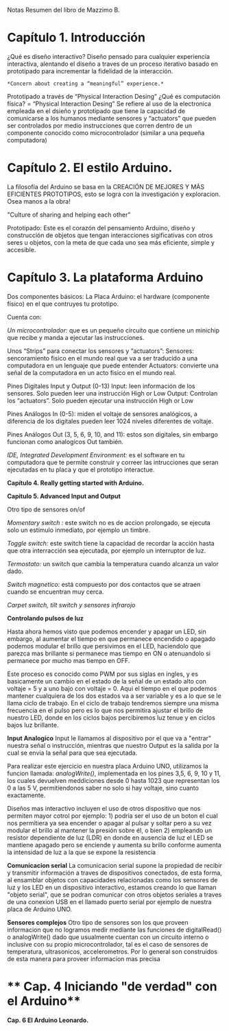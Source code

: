 Notas Resumen del libro de Mazzimo B.

# **Capítulo 1. Introducción**

¿Qué es diseño interactivo?
Diseño pensado para cualquier experiencia interactiva, alentando el diseño a
traves de un proceso iterativo basado en prototipado para incrementar la
fidelidad de la interacción.

    *Concern about creating a “meaningful” experience.*

   Prototipado a través de “Physical Interaction Desing”
¿Qué es computación física? = “Physical Interaction Desing”
Se refiere al uso de la electronica empleada en el dsieño y prototipado que tiene la capacidad de comunicarse a los humanos mediante sensores  y “actuators” que pueden ser controlados por medio instrucciones que corren dentro de un componente conocido como  microcontrolador (similar a una pequeña computadora)

# **Capítulo 2.  El estilo Arduino.**

La filosofía del Arduino se basa en la CREACIÓN DE MEJORES Y MÁS EFICIENTES PROTOTIPOS, esto se logra con la investigación y exploracion. Osea manos a la obra!

  "Culture of sharing and helping each other"

   Prototipado:
Este es el corazón del pensamiento Arduino, diseño y construcción de
objetos que tengan interacciones sigificativas con otros seres u objetos,
con la  meta de que cada uno sea más eficiente, simple y accesible.


# **Capítulo 3.  La plataforma Arduino**

Dos componentes básicos:
La Placa Arduino:  el hardware (componente físico) en el que contruyes tu prototipo.

Cuenta con:

  _Un microcontrolador:_ que es un pequeño circuito que contiene un minichip que recibe y manda a ejecutar las instrucciones.

  Unos “Strips” para conectar los sensores y “actuators”:
      Sensores: sencoramiento fisico en el mundo real que va a ser traducido a una computadora en un lenguaje que puede entender
      Actuators: convierte una señal de la computadora en un acto fisico en el mundo real.

  Pines Digitales Input y Output (0-13)
      Input: leen información de los sensores. Solo pueden leer una instrucción High or Low
      Output:  Controlan los “actuators”. Solo pueden ejecutar una instrucción High or Low

  Pines Análogos In (0-5): miden el voltaje de sensores analógicos, a diferencia de los digitales pueden leer 1024 niveles diferentes de voltaje.

  Pines Análogos Out (3, 5, 6, 9, 10, and 11): estos son digitales, sin embargo funcionan como analogicos Out también.

   _IDE, Integrated Development Environment:_ es el software en tu computadora que
te permite construir y correer las intrucciones que seran ejecutadas en tu placa y que el prototipo interactue.

**Capítulo 4. Really getting started with Arduino.**

**Capitulo 5. Advanced Input and Output**

 Otro tipo de sensores on/of

_Momentary switch :_ este switch no es de accion prolongado, se ejecuta solo
un estímulo inmediato, por ejemplo un timbre.

_Toggle switch:_ este switch tiene la capacidad de recordar la acción hasta que
otra interracción sea ejecutada, por ejemplo  un interruptor de luz.

_Termostato:_ un switch que cambia la temperatura cuando alcanza un valor dado.

_Switch magnetico:_ está compuesto por dos contactos que se atraen cuando se
encuentran muy cerca.

_Carpet switch,  tilt switch y sensores infrarojo_

**Controlando pulsos de luz**

Hasta ahora hemos visto que podemos encender y apagar un LED, sin embargo, al aumentar el tiempo en que permanece encendido o apagado podemos modular el brillo que persivimos en el LED, haciendolo que parezca mas brillante si permanece mas tiempo en ON o atenuandolo si permanece por mucho mas tiempo en OFF.

Este proceso es conocido como PWM por sus siglas en ingles, y  es basicamente un cambio en el estado de la señal de un estado alto con voltaje = 5 y  a uno bajo con voltaje = 0. Aqui el tiempo en el que podemos mantener cualquiera de los dos estados va a ser variable y es a lo que se le llama ciclo de trabajo. En el ciclo de trabajo tendremos siempre una misma frecuencia en el pulso pero es lo que nos permitira ajustar el brillo de nuestro LED, donde en los ciclos bajos percibiremos luz tenue y en ciclos bajos luz brillante.

  **Input Analogico**
Input le llamamos al dispositivo por el que va a "entrar" nuestra señal o instrucción, mientras que nuestro Output es la salida por la cual se envia la señal para que sea ejecutada.

 Para realizar este ejercicio en nuestra placa Arduino UNO, utilizamos la funcion llamada: *analogWrite()*, implementada en los pines 3,5, 6, 9, 10 y 11, los cuales devuelven meddiciones desde 0 hasta 1023 que representan los 0 a las 5 V, permitiendonos saber no solo si hay voltaje, sino cuanto exactamente.

Diseños mas interactivo incluyen el uso de otros dispositivo que nos permiten mayor cotrol por ejemplo: 1) podria ser el uso de un boton el cual nos permitiera ya sea encender o apagar al pulsar y soltar pero a su vez modular el brillo al mantener la presión sobre él, o bien 2) empleando un resistor dependiente de luz (LDR) en donde en ausencia de luz el LED se mantiene apagado pero se enciende y aumenta su brillo conforme aumenta la intensidad de luz a la que se expone la resistencia

  **Comunicacion serial**
La comunicacion serial supone la propiedad de recibir y transmitir información a traves de dispositivos conectados, de esta forma, al ensamblar objetos con capacidades relacionadas como los sensores de luz y los LED en un dispositivo interactivo, estamos creando lo que llaman "objeto serial", que se podran comunicar con otros objetos seriales a traves de una conexion USB en el llamado puerto serial por ejemplo de nuestra placa de Arduino UNO.

  **Sensores complejos**
Otro tipo de sensores son los que proveen informacion que no logramos medir mediante las funciones de digitalRead() o analogWrite() dado que usualmente cuentan con un circuito interno o inclusive con su propio microcontrolador, tal es el caso de sensores de temperatura, ultrasonicos, accelerometros. Por lo general son construidos de esta manera para proveer informacion mas precisa

# ** Cap. 4 Iniciando "de verdad" con el Arduino**





 **Cap. 6 El Arduino Leonardo.**

